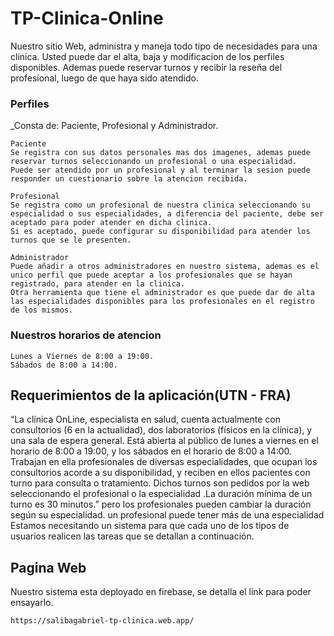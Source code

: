 # **TP-Clinica-Online**

Nuestro sitio Web, administra y maneja todo tipo de necesidades para una clinica. 
Usted puede dar el alta, baja y modificacion de los perfiles disponibles.
Ademas puede reservar turnos y recibir la reseña del profesional, luego de que haya sido atendido.

### Perfiles

_Consta de: 
Paciente, Profesional y Administrador.

```
Paciente 
Se registra con sus datos personales mas dos imagenes, ademas puede reservar turnos seleccionando un profesional o una especialidad.
Puede ser atendido por un profesional y al terminar la sesion puede responder un cuestionario sobre la atencion recibida.

```

```
Profesional 
Se registra como un profesional de nuestra clinica seleccionando su especialidad o sus especialidades, a diferencia del paciente, debe ser aceptado para poder atender en dicha clinica.
Si es aceptado, puede configurar su disponibilidad para atender los turnos que se le presenten.

```

```
Administrador 
Puede añadir a otros administradores en nuestro sistema, ademas es el unico perfil que puede aceptar a los profesionales que se hayan registrado, para atender en la clinica.
Otra herramienta que tiene el administrador es que puede dar de alta las especialidades disponibles para los profesionales en el registro de los mismos.

```

### Nuestros horarios de atencion

```
Lunes a Viernes de 8:00 a 19:00.
Sábados de 8:00 a 14:00.

```

## Requerimientos de la aplicación(UTN - FRA)

“La clínica OnLine, especialista en salud, cuenta
actualmente con consultorios (6 en la actualidad),
dos laboratorios (físicos en la clínica), y una sala
de espera general. Está abierta al público de lunes
a viernes en el horario de 8:00 a 19:00, y los
sábados en el horario de 8:00 a 14:00.
Trabajan en ella profesionales de diversas
especialidades, que ocupan los consultorios acorde a su disponibilidad, y reciben en ellos
pacientes con turno para consulta o tratamiento. Dichos turnos son pedidos por la web
seleccionando el profesional o la especialidad .La duración mínima de un turno es 30 minutos.”
pero los profesionales pueden cambiar la duración según su especialidad. un profesional puede
tener más de una especialidad
Estamos necesitando un sistema para que cada uno de los tipos de usuarios realicen las tareas
que se detallan a continuación.

## Pagina Web

Nuestro sistema esta deployado en firebase, se detalla el link para poder ensayarlo.
```
https://salibagabriel-tp-clinica.web.app/

```